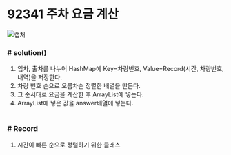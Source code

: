 # 92341 주차 요금 계산

![캡처](https://user-images.githubusercontent.com/72604908/190890906-e75a056d-7f02-4b4e-a8d6-64bd353c81db.PNG)

### # solution()
1. 입차, 출차를 나누어 HashMap에 Key=차량번호, Value=Record(시간, 차량번호, 내역)을 저장한다.
2. 차량 번호 순으로 오름차순 정렬한 배열을 만든다.
3. 그 순서대로 요금을 계산한 후 ArrayList에 넣는다.
4. ArrayList에 넣은 값을 answer배열에 넣는다.
</br></br>

### # Record
1. 시간이 빠른 순으로 정렬하기 위한 클래스
